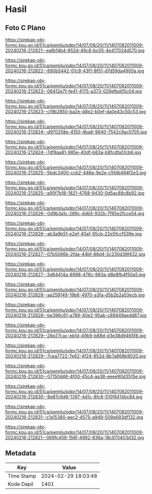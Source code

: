# Hasil

## Foto C Plano

https://sirekap-obj-formc.kpu.go.id/51ca/pemilu/pdpr/14/07/08/20/11/1407082011009-20240216-212821--eafb14b4-852d-49c8-bc05-4e417024d570.jpg

https://sirekap-obj-formc.kpu.go.id/51ca/pemilu/pdpr/14/07/08/20/11/1407082011009-20240216-212822--890b5442-01c9-43f1-8f51-d7d59da4900a.jpg

https://sirekap-obj-formc.kpu.go.id/51ca/pemilu/pdpr/14/07/08/20/11/1407082011009-20240216-212823--06412e7f-fe41-4175-a373-029efbd05c04.jpg

https://sirekap-obj-formc.kpu.go.id/51ca/pemilu/pdpr/14/07/08/20/11/1407082011009-20240216-212823--c19b2850-ba2e-48e2-b0ef-da0e43c50c53.jpg

https://sirekap-obj-formc.kpu.go.id/51ca/pemilu/pdpr/14/07/08/20/11/1407082011009-20240216-212824--d970258e-4150-4ba6-9640-7542c9ac0705.jpg

https://sirekap-obj-formc.kpu.go.id/51ca/pemilu/pdpr/14/07/08/20/11/1407082011009-20240216-212824--7df8aa81-985e-40df-b83a-b8fcdfa51cb6.jpg

https://sirekap-obj-formc.kpu.go.id/51ca/pemilu/pdpr/14/07/08/20/11/1407082011009-20240216-212825--5bdc2400-ccb2-446a-9e2e-c5fdb494f2e3.jpg

https://sirekap-obj-formc.kpu.go.id/51ca/pemilu/pdpr/14/07/08/20/11/1407082011009-20240216-212825--a95f7b18-1821-4768-9430-0d5ac88c8b92.jpg

https://sirekap-obj-formc.kpu.go.id/51ca/pemilu/pdpr/14/07/08/20/11/1407082011009-20240216-212826--0d9b3a1c-269c-4db5-932b-7f65e2fcce54.jpg

https://sirekap-obj-formc.kpu.go.id/51ca/pemilu/pdpr/14/07/08/20/11/1407082011009-20240216-212826--ab3a9b51-e2ef-40af-95cb-22e5fccf539e.jpg

https://sirekap-obj-formc.kpu.go.id/51ca/pemilu/pdpr/14/07/08/20/11/1407082011009-20240216-212827--07b5086b-2fda-44bf-88d4-2c230d39f432.jpg

https://sirekap-obj-formc.kpu.go.id/51ca/pemilu/pdpr/14/07/08/20/11/1407082011009-20240216-212827--3d64414a-8998-476c-983a-d8e8fb4f50a5.jpg

https://sirekap-obj-formc.kpu.go.id/51ca/pemilu/pdpr/14/07/08/20/11/1407082011009-20240216-212828--aa259149-19b6-4970-a3fa-d5b2b2a53ecb.jpg

https://sirekap-obj-formc.kpu.go.id/51ca/pemilu/pdpr/14/07/08/20/11/1407082011009-20240216-212828--be396c61-a789-40e2-95ab-c89449aedd87.jpg

https://sirekap-obj-formc.kpu.go.id/51ca/pemilu/pdpr/14/07/08/20/11/1407082011009-20240216-212829--28e27cac-eb1d-49b9-b88d-d3e38d9465f8.jpg

https://sirekap-obj-formc.kpu.go.id/51ca/pemilu/pdpr/14/07/08/20/11/1407082011009-20240216-212829--7cea7722-7e62-4f24-852d-8b7a868b9020.jpg

https://sirekap-obj-formc.kpu.go.id/51ca/pemilu/pdpr/14/07/08/20/11/1407082011009-20240216-212830--07150d48-4f00-45c4-aa38-eeee90d3515e.jpg

https://sirekap-obj-formc.kpu.go.id/51ca/pemilu/pdpr/14/07/08/20/11/1407082011009-20240216-212830--8e87c6d6-1397-4d1c-8fc8-510f8414bc84.jpg

https://sirekap-obj-formc.kpu.go.id/51ca/pemilu/pdpr/14/07/08/20/11/1407082011009-20240216-212831--c1a15380-eec2-4575-a949-509e693df132.jpg

https://sirekap-obj-formc.kpu.go.id/51ca/pemilu/pdpr/14/07/08/20/11/1407082011009-20240216-212821--069fc459-156f-4992-836a-18c970403d32.jpg


## Metadata

| Key        | Value               |
| ---------- | ------------------- |
| Time Stamp | 2024-02-29 18:03:48 |
| Kode Dapil | 1401                |




